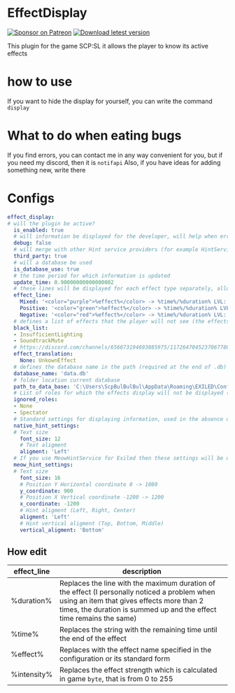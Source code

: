 # EffectDisplay
[![Sponsor on Patreon](https://img.shields.io/badge/sponsor-patreon-orange.svg)](https://www.patreon.com/NOTIF247)
[![Download letest version](https://img.shields.io/badge/download-latest-red.svg)](https://github.com/NOTIF-API/EffectDisplay/releases)

This plugin for the game SCP:SL it allows the player to know its active effects
# how to use
If you want to hide the display for yourself, you can write the command `display`
# What to do when eating bugs
If you find errors, you can contact me in any way convenient for you, but if you need my discord, then it is `notifapi`
Also, if you have ideas for adding something new, write there
# Configs
```yaml
effect_display:
# will the plugin be active?
  is_enabled: true
  # will information be displayed for the developer, will help when errors are detected
  debug: false
  # will merge with other Hint service providers (for example HintServiceMeow) - if they are installed, it will switch itself
  third_party: true
  # will a database be used
  is_database_use: true
  # the time period for which information is updated
  update_time: 0.90000000000000002
  # these lines will be displayed for each effect type separately, allowing you to customize them
  effect_line:
    Mixed: '<color="purple">%effect%</color> -> %time%/%duration% LVL: %intensity%'
    Positive: '<color="green">%effect%</color> -> %time%/%duration% LVL: %intensity%'
    Negative: '<color="red">%effect%</color> -> %time%/%duration% LVL: %intensity%'
  # defines a list of effects that the player will not see (the effects of the technical process are hidden)
  black_list:
  - InsufficientLighting
  - SoundtrackMute
  # https://discord.com/channels/656673194693885975/1172647045237067788/1172647045237067788 determines the name of the effect from the existing list to the one you specify
  effect_translation:
    None: UnkownEffect
  # defines the database name in the path (required at the end of .db)
  database_name: 'data.db'
  # folder location current database
  path_to_data_base: 'C:\Users\ScpBulBulBul\AppData\Roaming\EXILED\Configs\EffectDisplay'
  # List of roles for which the effects display will not be displayed (the roles of the dead are ignored without configs sets)
  ignored_roles:
  - None
  - Spectator
  # Standard settings for displaying information, used in the absence of any supported Hint providers
  native_hint_settings:
  # Text size
    font_size: 12
    # Text aligment
    aligment: 'Left'
  # If you use MeowHintService for Exiled then these settings will be useful for customizing the display
  meow_hint_settings:
  # Text size
    font_size: 16
    # Position Y Horizontal coordinate 0 -> 1080
    y_coordinate: 900
    # Position X Vertical coordinate -1200 -> 1200
    x_coordinate: -1200
    # Hint aligment (Left, Right, Center)
    aligment: 'Left'
    # Hint vertical aligment (Top, Bottom, Middle)
    vertical_aligment: 'Bottom'
```
## How edit
| effect_line | description |
| ------------ | ----- |
| %duration%   | Replaces the line with the maximum duration of the effect (I personally noticed a problem when using an item that gives effects more than 2 times, the duration is summed up and the effect time remains the same) |
| %time%       | Replaces the string with the remaining time until the end of the effect |
| %effect%     | Replaces with the effect name specified in the configuration or its standard form |
| %intensity%  | Replaces the effect strength which is calculated in game `byte`, that is from 0 to 255 |
